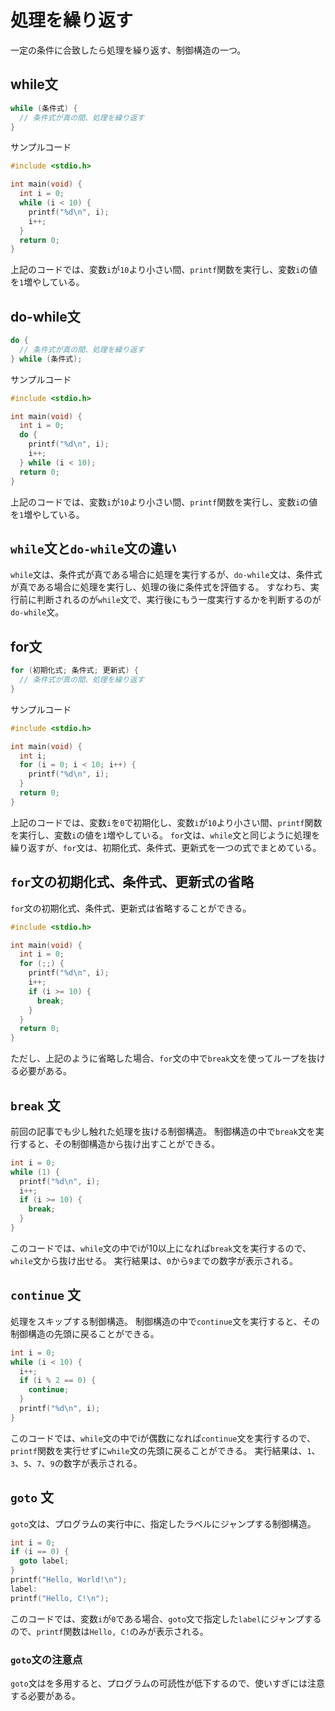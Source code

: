# 処理を繰り返す

一定の条件に合致したら処理を繰り返す、制御構造の一つ。

## while文

```c
while (条件式) {
  // 条件式が真の間、処理を繰り返す
}
```

サンプルコード
  
```c
#include <stdio.h>

int main(void) {
  int i = 0;
  while (i < 10) {
    printf("%d\n", i);
    i++;
  }
  return 0;
}
```

上記のコードでは、変数`i`が`10`より小さい間、`printf`関数を実行し、変数`i`の値を`1`増やしている。

## do-while文

```c
do {
  // 条件式が真の間、処理を繰り返す
} while (条件式);
```

サンプルコード

```c
#include <stdio.h>

int main(void) {
  int i = 0;
  do {
    printf("%d\n", i);
    i++;
  } while (i < 10);
  return 0;
}
```

上記のコードでは、変数`i`が`10`より小さい間、`printf`関数を実行し、変数`i`の値を`1`増やしている。

## `while`文と`do-while`文の違い

`while`文は、条件式が真である場合に処理を実行するが、`do-while`文は、条件式が真である場合に処理を実行し、処理の後に条件式を評価する。
すなわち、実行前に判断されるのが`while`文で、実行後にもう一度実行するかを判断するのが`do-while`文。

## for文

```c
for (初期化式; 条件式; 更新式) {
  // 条件式が真の間、処理を繰り返す
}
```

サンプルコード

```c
#include <stdio.h>

int main(void) {
  int i;
  for (i = 0; i < 10; i++) {
    printf("%d\n", i);
  }
  return 0;
}
```

上記のコードでは、変数`i`を`0`で初期化し、変数`i`が`10`より小さい間、`printf`関数を実行し、変数`i`の値を`1`増やしている。
`for`文は、`while`文と同じように処理を繰り返すが、`for`文は、初期化式、条件式、更新式を一つの式でまとめている。

## `for`文の初期化式、条件式、更新式の省略

`for`文の初期化式、条件式、更新式は省略することができる。

```c
#include <stdio.h>

int main(void) {
  int i = 0;
  for (;;) {
    printf("%d\n", i);
    i++;
    if (i >= 10) {
      break;
    }
  }
  return 0;
}
```

ただし、上記のように省略した場合、`for`文の中で`break`文を使ってループを抜ける必要がある。

## `break` 文

前回の記事でも少し触れた処理を抜ける制御構造。
制御構造の中で`break`文を実行すると、その制御構造から抜け出すことができる。

```c
int i = 0;
while (1) {
  printf("%d\n", i);
  i++;
  if (i >= 10) {
    break;
  }
}
```

このコードでは、`while`文の中でiが10以上になれば`break`文を実行するので、`while`文から抜け出せる。
実行結果は、`0`から`9`までの数字が表示される。

## `continue` 文

処理をスキップする制御構造。
制御構造の中で`continue`文を実行すると、その制御構造の先頭に戻ることができる。

```c
int i = 0;
while (i < 10) {
  i++;
  if (i % 2 == 0) {
    continue;
  }
  printf("%d\n", i);
}
```

このコードでは、`while`文の中でiが偶数になれば`continue`文を実行するので、`printf`関数を実行せずに`while`文の先頭に戻ることができる。
実行結果は、`1`、`3`、`5`、`7`、`9`の数字が表示される。

## `goto` 文

`goto`文は、プログラムの実行中に、指定したラベルにジャンプする制御構造。

```c
int i = 0;
if (i == 0) {
  goto label;
}
printf("Hello, World!\n");
label:
printf("Hello, C!\n");
```

このコードでは、変数`i`が`0`である場合、`goto`文で指定した`label`にジャンプするので、`printf`関数は`Hello, C!`のみが表示される。

### `goto`文の注意点

`goto`文はを多用すると、プログラムの可読性が低下するので、使いすぎには注意する必要がある。